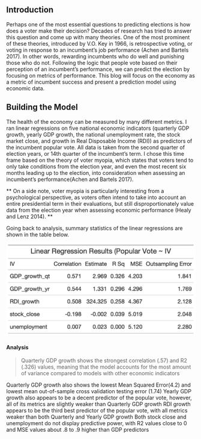 ## Introduction

  Perhaps one of the most essential questions to predicting elections is how does a voter make their decision? Decades of research has tried to answer this question and come up with many theories. One of the most prominent of these theories, introduced by V.O. Key in 1966, is retrospective voting, or voting in response to an incumbent’s job performance (Achen and Bartels 2017). In other words, rewarding incumbents who do well and punishing those who do not. 
	Following the logic that people vote based on their perception of an incumbent’s performance, we can predict the election by focusing on metrics of performance. This blog will focus on the economy as a metric of incumbent success and present a prediction model using economic data.
  
## Building the Model

  The health of the economy can be measured by many different metrics. I ran linear regressions on five national economic indicators (quarterly GDP growth, yearly GDP growth, the national unemployment rate, the stock market close, and growth in Real Disposable Income (RDI)) as predictors of the incumbent popular vote. All data is taken from the second quarter of election years, or 14th quarter of the incumbent’s term. I chose this time frame based on the theory of voter myopia, which states that voters tend to only take conditions from the election year, and even the  most recent six months leading up to the election, into consideration when assessing an incumbent’s performance(Achen and Bartels 2017). 
  
  ** On a side note, voter myopia is particularly interesting from a psychological perspective, as voters often intend to take into account an entire presidential term in their evaluations, but still disproportionately value data from the election year when assessing economic performance (Healy and Lenz 2014). **
  
  Going back to analysis, summary statistics of the linear regressions are shown in the table below.  
  
  ![picture](Gov1347-master/figures/regression_table.png)
  
#### Analysis

> Quarterly GDP growth shows the strongest correlation (.57) and R2 (.326) values, meaning that the model accounts for the most amount of variance compared to models with other economic indicators 

Quarterly GDP growth also shows the lowest Mean Squared Error(4.2) and lowest mean out-of-sample cross validation testing error (1.74)
Yearly GDP growth also appears to be a decent predictor of the popular vote, however, all of its metrics are slightly weaker than Quarterly GDP growth
RDI growth appears to be the third best predictor of the popular vote, with all metrics weaker than both Quarterly and Yearly GDP growth
Both stock close and unemployment do not display predictive power, with R2 values close to 0 and MSE values about .8 to .9 higher than GDP predictors 
